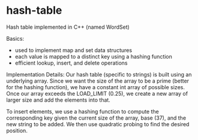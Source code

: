 # hash-table
Hash table implemented in C++ (named WordSet)

Basics:
- used to implement map and set data structures
- each value is mapped to a distinct key using a hashing function
- efficient lookup, insert, and delete operations

Implementation Details:
Our hash table (specific to strings) is built using an underlying array. Since we want the size of the array to be a prime (better for the hashing function), we have a constant int array of possible sizes. Once our array exceeds the LOAD_LIMIT (0.25), we create a new array of larger size and add the elements into that. 

To insert elements, we use a hashing function to compute the corresponding key given the current size of the array, base (37), and the new string to be added. We then use quadratic probing to find the desired position. 


